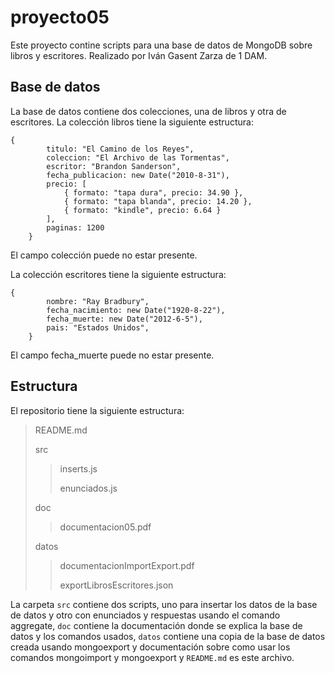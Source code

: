 # proyecto05
Este proyecto contine scripts para una base de datos de MongoDB sobre libros y escritores. Realizado por Iván Gasent Zarza de 1 DAM.

## Base de datos
La base de datos contiene dos colecciones, una de libros y otra de escritores. La colección libros tiene la siguiente estructura:

```
{
        titulo: "El Camino de los Reyes",
        coleccion: "El Archivo de las Tormentas",
        escritor: "Brandon Sanderson",
        fecha_publicacion: new Date("2010-8-31"),
        precio: [
            { formato: "tapa dura", precio: 34.90 },
            { formato: "tapa blanda", precio: 14.20 },
            { formato: "kindle", precio: 6.64 }
        ],
        paginas: 1200
    }
```
El campo colección puede no estar presente.

La colección escritores tiene la siguiente estructura: 

```
{
        nombre: "Ray Bradbury",
        fecha_nacimiento: new Date("1920-8-22"),
        fecha_muerte: new Date("2012-6-5"),
        pais: "Estados Unidos",
    }
```
El campo fecha_muerte puede no estar presente.

## Estructura
El repositorio tiene la siguiente estructura:
>README.md
>
>src
>>inserts.js
>>
>>enunciados.js
>
>doc
>>documentacion05.pdf
>
>datos
>>documentacionImportExport.pdf
>>
>>exportLibrosEscritores.json

La carpeta `src` contiene dos scripts, uno para insertar los datos de la base de datos y otro con enunciados y respuestas usando el comando aggregate, `doc` contiene la documentación donde se explica la base de datos y los comandos usados, `datos` contiene una copia de la base de datos creada usando mongoexport y documentación sobre como usar los comandos mongoimport y mongoexport y `README.md` es este archivo.
